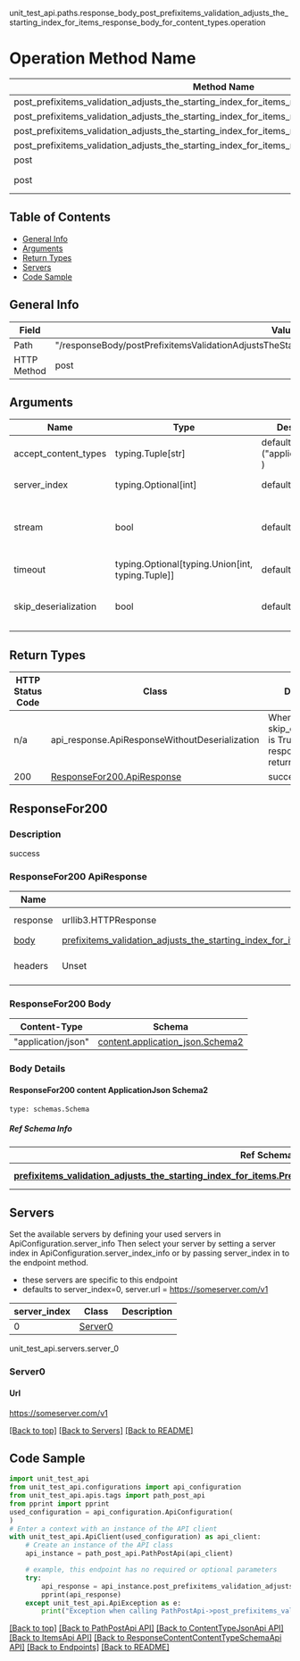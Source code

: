 unit_test_api.paths.response_body_post_prefixitems_validation_adjusts_the_starting_index_for_items_response_body_for_content_types.operation
# Operation Method Name

| Method Name | Api Class | Notes |
| ----------- | --------- | ----- |
| post_prefixitems_validation_adjusts_the_starting_index_for_items_response_body_for_content_types | [PathPostApi](../../apis/tags/path_post_api.md) | This api is only for tag=path.post |
| post_prefixitems_validation_adjusts_the_starting_index_for_items_response_body_for_content_types | [ContentTypeJsonApi](../../apis/tags/content_type_json_api.md) | This api is only for tag=contentType_json |
| post_prefixitems_validation_adjusts_the_starting_index_for_items_response_body_for_content_types | [ItemsApi](../../apis/tags/items_api.md) | This api is only for tag=items |
| post_prefixitems_validation_adjusts_the_starting_index_for_items_response_body_for_content_types | [ResponseContentContentTypeSchemaApi](../../apis/tags/response_content_content_type_schema_api.md) | This api is only for tag=response.content.contentType.schema |
| post | ApiForPost | This api is only for this endpoint |
| post | ResponseBodyPostPrefixitemsValidationAdjustsTheStartingIndexForItemsResponseBodyForContentTypes | This api is only for path=/responseBody/postPrefixitemsValidationAdjustsTheStartingIndexForItemsResponseBodyForContentTypes |

## Table of Contents
- [General Info](#general-info)
- [Arguments](#arguments)
- [Return Types](#return-types)
- [Servers](#servers)
- [Code Sample](#code-sample)

## General Info
| Field | Value |
| ----- | ----- |
| Path | "/responseBody/postPrefixitemsValidationAdjustsTheStartingIndexForItemsResponseBodyForContentTypes" |
| HTTP Method | post |

## Arguments

Name | Type | Description  | Notes
------------- | ------------- | ------------- | -------------
accept_content_types | typing.Tuple[str] | default is ("application/json", ) | Tells the server the content type(s) that are accepted by the client
server_index | typing.Optional[int] | default is None | Allows one to select a different [server](#servers). If not None, must be one of [0]
stream | bool | default is False | if True then the response.content will be streamed and loaded from a file like object. When downloading a file, set this to True to force the code to deserialize the content to a FileSchema file
timeout | typing.Optional[typing.Union[int, typing.Tuple]] | default is None | the timeout used by the rest client
skip_deserialization | bool | default is False | when True, headers and body will be unset and an instance of api_response.ApiResponseWithoutDeserialization will be returned

## Return Types

HTTP Status Code | Class | Description
------------- | ------------- | -------------
n/a | api_response.ApiResponseWithoutDeserialization | When skip_deserialization is True this response is returned
200 | [ResponseFor200.ApiResponse](#responsefor200-apiresponse) | success

## ResponseFor200

### Description
success

### ResponseFor200 ApiResponse
Name | Type | Description  | Notes
------------- | ------------- | ------------- | -------------
response | urllib3.HTTPResponse | Raw response |
[body](#responsefor200-body) | [prefixitems_validation_adjusts_the_starting_index_for_items.PrefixitemsValidationAdjustsTheStartingIndexForItemsTuple](../../components/schema/prefixitems_validation_adjusts_the_starting_index_for_items.md#prefixitemsvalidationadjuststhestartingindexforitemstuple) |  |
headers | Unset | headers were not defined |

### ResponseFor200 Body
Content-Type | Schema
------------ | -------
"application/json" | [content.application_json.Schema2](#responsefor200-content-applicationjson-schema2)

### Body Details
#### ResponseFor200 content ApplicationJson Schema2
```
type: schemas.Schema
```

##### Ref Schema Info
Ref Schema | Input Type | Output Type
---------- | ---------- | -----------
[**prefixitems_validation_adjusts_the_starting_index_for_items.PrefixitemsValidationAdjustsTheStartingIndexForItems**](../../components/schema/prefixitems_validation_adjusts_the_starting_index_for_items.md) | [prefixitems_validation_adjusts_the_starting_index_for_items.PrefixitemsValidationAdjustsTheStartingIndexForItemsTupleInput](../../components/schema/prefixitems_validation_adjusts_the_starting_index_for_items.md#prefixitemsvalidationadjuststhestartingindexforitemstupleinput), [prefixitems_validation_adjusts_the_starting_index_for_items.PrefixitemsValidationAdjustsTheStartingIndexForItemsTuple](../../components/schema/prefixitems_validation_adjusts_the_starting_index_for_items.md#prefixitemsvalidationadjuststhestartingindexforitemstuple) | [prefixitems_validation_adjusts_the_starting_index_for_items.PrefixitemsValidationAdjustsTheStartingIndexForItemsTuple](../../components/schema/prefixitems_validation_adjusts_the_starting_index_for_items.md#prefixitemsvalidationadjuststhestartingindexforitemstuple)

## Servers

Set the available servers by defining your used servers in ApiConfiguration.server_info
Then select your server by setting a server index in ApiConfiguration.server_index_info or by
passing server_index in to the endpoint method.
- these servers are specific to this endpoint
- defaults to server_index=0, server.url = https://someserver.com/v1

server_index | Class | Description
------------ | ----- | ------------
0 | [Server0](#server0) |

unit_test_api.servers.server_0
### Server0

#### Url
https://someserver.com/v1

[[Back to top]](#top) [[Back to Servers]](../../README.md#Servers) [[Back to README]](../../README.md)

## Code Sample

```python
import unit_test_api
from unit_test_api.configurations import api_configuration
from unit_test_api.apis.tags import path_post_api
from pprint import pprint
used_configuration = api_configuration.ApiConfiguration(
)
# Enter a context with an instance of the API client
with unit_test_api.ApiClient(used_configuration) as api_client:
    # Create an instance of the API class
    api_instance = path_post_api.PathPostApi(api_client)

    # example, this endpoint has no required or optional parameters
    try:
        api_response = api_instance.post_prefixitems_validation_adjusts_the_starting_index_for_items_response_body_for_content_types()
        pprint(api_response)
    except unit_test_api.ApiException as e:
        print("Exception when calling PathPostApi->post_prefixitems_validation_adjusts_the_starting_index_for_items_response_body_for_content_types: %s\n" % e)
```

[[Back to top]](#top)
[[Back to PathPostApi API]](../../apis/tags/path_post_api.md)
[[Back to ContentTypeJsonApi API]](../../apis/tags/content_type_json_api.md)
[[Back to ItemsApi API]](../../apis/tags/items_api.md)
[[Back to ResponseContentContentTypeSchemaApi API]](../../apis/tags/response_content_content_type_schema_api.md)
[[Back to Endpoints]](../../../README.md#Endpoints) [[Back to README]](../../../README.md)